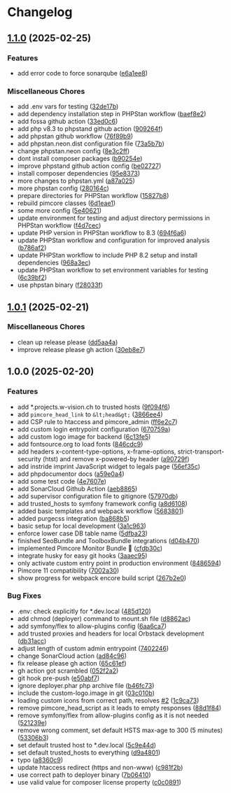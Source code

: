 # Changelog

## [1.1.0](https://github.com/dvonrohr/pimcore-skeleton/compare/v1.0.1...v1.1.0) (2025-02-25)


### Features

* add error code to force sonarqube ([e6a1ee8](https://github.com/dvonrohr/pimcore-skeleton/commit/e6a1ee8cf5cacb128b63a7df1eeee5f784cdf305))


### Miscellaneous Chores

* add .env vars for testing ([32de17b](https://github.com/dvonrohr/pimcore-skeleton/commit/32de17ba64cb02bd35a313f35f93725dac47960f))
* add dependency installation step in PHPStan workflow ([baef8e2](https://github.com/dvonrohr/pimcore-skeleton/commit/baef8e2fc79d00de7fcc94c359c376ac7182ba35))
* add fossa github action ([33ed0c6](https://github.com/dvonrohr/pimcore-skeleton/commit/33ed0c65262462209e4c32b96a5bf59505698306))
* add php v8.3 to phpstand github action ([909264f](https://github.com/dvonrohr/pimcore-skeleton/commit/909264ffc64f3238f9a64636ce78f0e8fe66f31e))
* add phpstan github workflow ([76f89b9](https://github.com/dvonrohr/pimcore-skeleton/commit/76f89b9080fa9677c5ab0e28859bdb61d5299369))
* add phpstan.neon.dist configuration file ([73a5b7b](https://github.com/dvonrohr/pimcore-skeleton/commit/73a5b7b85c7d0858ae13d95e9eeec8886c58d409))
* change phpstan.neon config ([8e3c2ff](https://github.com/dvonrohr/pimcore-skeleton/commit/8e3c2ff3d5378c013a2d94d64e0e3704508c5495))
* dont install composer packages ([b90254e](https://github.com/dvonrohr/pimcore-skeleton/commit/b90254e3708ab9afc7de973dcf47e90655f828c6))
* improve phpstand github action config ([be02727](https://github.com/dvonrohr/pimcore-skeleton/commit/be027274b894e2e0500724123f0eda778bac88bc))
* install composer dependencies ([95e8373](https://github.com/dvonrohr/pimcore-skeleton/commit/95e837343f21ea480d0efeb803b3f4fdcd8cbe66))
* more changes to phpstan.yml ([a87a025](https://github.com/dvonrohr/pimcore-skeleton/commit/a87a025e1be8a0424fc6dd558ffcf409b39f72fb))
* more phpstan config ([280164c](https://github.com/dvonrohr/pimcore-skeleton/commit/280164c9c326064b0b8435c2ddc3a4f3dae2d41a))
* prepare directories for PHPStan workflow ([15827b8](https://github.com/dvonrohr/pimcore-skeleton/commit/15827b866c9bc0170324ff451bdd516648378d6c))
* rebuild pimcore classes ([6d1eae1](https://github.com/dvonrohr/pimcore-skeleton/commit/6d1eae1d914c76a00130a98f717f060d4c7900b6))
* some more config ([5e40621](https://github.com/dvonrohr/pimcore-skeleton/commit/5e4062150b0b9141a3c5edefe3a1230373bc0c81))
* update environment for testing and adjust directory permissions in PHPStan workflow ([f4d7cec](https://github.com/dvonrohr/pimcore-skeleton/commit/f4d7cece8d168f53ea6fe5ce683a1a14bbece61d))
* update PHP version in PHPStan workflow to 8.3 ([694f6a6](https://github.com/dvonrohr/pimcore-skeleton/commit/694f6a6f5943622cdde71764aac2cbf85605eff6))
* update PHPStan workflow and configuration for improved analysis ([b786af2](https://github.com/dvonrohr/pimcore-skeleton/commit/b786af27c20c2c747df332a8386e2b27ccb9d37f))
* update PHPStan workflow to include PHP 8.2 setup and install dependencies ([968a3ec](https://github.com/dvonrohr/pimcore-skeleton/commit/968a3ec056a1b7254ddee0ff5ad18287cf61d870))
* update PHPStan workflow to set environment variables for testing ([6c39bf2](https://github.com/dvonrohr/pimcore-skeleton/commit/6c39bf2693af76fb88b0c1c14cfa7c07a8b33181))
* use phpstan binary ([f28033f](https://github.com/dvonrohr/pimcore-skeleton/commit/f28033f6aaabd71502de6ab54f8b2c32ed01e82d))

## [1.0.1](https://github.com/dvonrohr/pimcore-skeleton/compare/v1.0.0...v1.0.1) (2025-02-21)


### Miscellaneous Chores

* clean up release please ([dd5aa4a](https://github.com/dvonrohr/pimcore-skeleton/commit/dd5aa4ab4e0342411d576da4475d8e3c47d5f914))
* improve release please gh action ([30eb8e7](https://github.com/dvonrohr/pimcore-skeleton/commit/30eb8e77e4fb0e5dd76cdfe76428aa91dfd471fe))

## 1.0.0 (2025-02-20)


### Features

* add *.projects.w-vision.ch to trusted hosts ([9f094f6](https://github.com/dvonrohr/pimcore-skeleton/commit/9f094f658629447d35a1d5ea83315f14811b49a4))
* add `pimcore_head_link` to `&lt;head&gt;` ([3866ee4](https://github.com/dvonrohr/pimcore-skeleton/commit/3866ee4209c6847e08631df900b36891017d2205))
* add CSP rule to htaccess and pimcore_admin ([ff6e2c7](https://github.com/dvonrohr/pimcore-skeleton/commit/ff6e2c71b760ac3cb2f553213de6c9ceac42279e))
* add custom login entrypoint configuration ([670759a](https://github.com/dvonrohr/pimcore-skeleton/commit/670759a63ed04867a47edceb30ff6852991a3575))
* add custom logo image for backend ([6c13fe5](https://github.com/dvonrohr/pimcore-skeleton/commit/6c13fe5a5305c3c8072294ebafd7438a2dd425ac))
* add fontsource.org to load fonts ([846cdc9](https://github.com/dvonrohr/pimcore-skeleton/commit/846cdc9df76aacf15e2cc957834a2bec08b8479b))
* add headers x-content-type-options, x-frame-options, strict-transport-security (htst) and remove x-powered-by header ([a90729f](https://github.com/dvonrohr/pimcore-skeleton/commit/a90729fc4d0f74e2a967ea777b95e34bfa826c51))
* add instride imprint JavaScript widget to legals page ([56ef35c](https://github.com/dvonrohr/pimcore-skeleton/commit/56ef35c2fc1086fd6b4e04253325c384955eabba))
* add phpdocumentor docs ([a59e0a4](https://github.com/dvonrohr/pimcore-skeleton/commit/a59e0a49aad9f05769ed360e93eda31ddd1c583f))
* add some test code ([4e7607e](https://github.com/dvonrohr/pimcore-skeleton/commit/4e7607ed690114467e21a8b3a770e04386bc1d76))
* add SonarCloud Github Action ([aeb8865](https://github.com/dvonrohr/pimcore-skeleton/commit/aeb8865016abe408b81ffe56b1edb1532248a20c))
* add supervisor configuration file to gitignore ([57970db](https://github.com/dvonrohr/pimcore-skeleton/commit/57970db0f90b86e477a2df2f363ad2485b535552))
* add trusted_hosts to symfony framework config ([a8d6108](https://github.com/dvonrohr/pimcore-skeleton/commit/a8d61085c50d2fcc2bd8bf8e9a02a0d7ffd131e9))
* added basic templates and webpack workflow ([5683801](https://github.com/dvonrohr/pimcore-skeleton/commit/568380189e51d6e33e5d4c5214542507657184db))
* added purgecss integration ([ba868b5](https://github.com/dvonrohr/pimcore-skeleton/commit/ba868b52f5d85a221e12b0d53038d733d438d1a4))
* basic setup for local development ([3a1c963](https://github.com/dvonrohr/pimcore-skeleton/commit/3a1c963e27b99eed3ea4d282dc5b0a28d2472f70))
* enforce lower case DB table name ([5dfba23](https://github.com/dvonrohr/pimcore-skeleton/commit/5dfba23c334f8b4cb6441a4fa5f19786e08f53cf))
* finished SeoBundle and ToolboxBundle integrations ([d04b470](https://github.com/dvonrohr/pimcore-skeleton/commit/d04b470de86f2a65e73fcf3f55b1027cfe71870d))
* implemented Pimcore Monitor Bundle 📡 ([cfdb30c](https://github.com/dvonrohr/pimcore-skeleton/commit/cfdb30c1bb90cd6a6f957810a13559651d3f7cb9))
* integrate husky for easy git hooks ([3aaec95](https://github.com/dvonrohr/pimcore-skeleton/commit/3aaec95e926ba385019001432aabbfe9b090f76d))
* only activate custom entry point in production environment ([8486594](https://github.com/dvonrohr/pimcore-skeleton/commit/8486594a6fbd0f6ccff43bd09bd1d32971a96bd7))
* Pimcore 11 compatibility ([7002a30](https://github.com/dvonrohr/pimcore-skeleton/commit/7002a309a3294c476685f701280dd81d06908833))
* show progress for webpack encore build script ([267b2e0](https://github.com/dvonrohr/pimcore-skeleton/commit/267b2e064af95ad805e3993eb47479cc229f59ce))


### Bug Fixes

* .env: check explicitly for *.dev.local ([485d120](https://github.com/dvonrohr/pimcore-skeleton/commit/485d120731b1f85a626426c3966c00a01259a566))
* add chmod (deployer) command to mount.sh file ([d8862ac](https://github.com/dvonrohr/pimcore-skeleton/commit/d8862ac19cfdbc2d1d267c25491bd9e2d6371aa4))
* add symfony/flex to allow-plugins config ([6aa6ca7](https://github.com/dvonrohr/pimcore-skeleton/commit/6aa6ca7acfbb8734cfd889c5a2cb311d50cfee6c))
* add trusted proxies and headers for local Orbstack development ([db31acc](https://github.com/dvonrohr/pimcore-skeleton/commit/db31acc0ee5c08f82b316bb0968a9b8458c8d447))
* adjust length of custom admin entrypoint ([7402246](https://github.com/dvonrohr/pimcore-skeleton/commit/7402246cc48f393a611133579d4652def41bdbd2))
* change SonarCloud action ([ad84c96](https://github.com/dvonrohr/pimcore-skeleton/commit/ad84c969cd7830e8ce53c505147c1c18bfb3e7cf))
* fix release please gh action ([65c61ef](https://github.com/dvonrohr/pimcore-skeleton/commit/65c61efedf387effb7d3de96a00dccec5a3c6e3c))
* gh action got scrambled ([052f2a2](https://github.com/dvonrohr/pimcore-skeleton/commit/052f2a2c81f8b736d108cfc51f5248af5d1968d6))
* git hook pre-push ([e50abf7](https://github.com/dvonrohr/pimcore-skeleton/commit/e50abf7e3d8a073ecc38b7baf6fbc05f35dee3d2))
* ignore deployer.phar php archive file ([b46fc73](https://github.com/dvonrohr/pimcore-skeleton/commit/b46fc734cb7c3d2d5cdab7316571bd7df9fad6f5))
* include the custom-logo.image in git ([03c010b](https://github.com/dvonrohr/pimcore-skeleton/commit/03c010b55b6c855177ea847a49881bfccab16e18))
* loading custom icons from correct path, resolves [#2](https://github.com/dvonrohr/pimcore-skeleton/issues/2) ([1c9ca73](https://github.com/dvonrohr/pimcore-skeleton/commit/1c9ca7303c5bc235764422ff921465c7dd33f46e))
* remove pimcore_head_script as it leads to empty responses ([88d1f84](https://github.com/dvonrohr/pimcore-skeleton/commit/88d1f84a0ed4ece8b35da16c0a6130d40884121e))
* remove symfony/flex from allow-plugins config as it is not needed ([521239e](https://github.com/dvonrohr/pimcore-skeleton/commit/521239e4ca1706dbd7894df0957180a1cecd0003))
* remove wrong comment, set default HSTS max-age to 300 (5 minutes) ([53306b3](https://github.com/dvonrohr/pimcore-skeleton/commit/53306b3f116cbbf8ba1d19bc4609f99414b57a83))
* set default trusted host to *.dev.local ([5c9e44d](https://github.com/dvonrohr/pimcore-skeleton/commit/5c9e44d8c9aa53f5fbb5038760546dbedcf9fa98))
* set default trusted_hosts to everything ([d9a4801](https://github.com/dvonrohr/pimcore-skeleton/commit/d9a4801a4ae8faadede4b75692c462697b70d859))
* typo ([a8360c9](https://github.com/dvonrohr/pimcore-skeleton/commit/a8360c9411b12295adec22d7b4af59818f6c9b69))
* update htaccess redirect (https and non-www) ([c981f2b](https://github.com/dvonrohr/pimcore-skeleton/commit/c981f2b2cf8b362c2168d4d1be3ec1f4d66510af))
* use correct path to deployer binary ([7b06410](https://github.com/dvonrohr/pimcore-skeleton/commit/7b0641074f0c4e68ea8b937c4319548ae36cc563))
* use valid value for composer license property ([c0c0891](https://github.com/dvonrohr/pimcore-skeleton/commit/c0c0891563b9d174f654bc7b65b95978d8256d1e))
